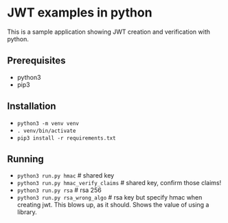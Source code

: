 # JWT examples in python

This is a sample application showing JWT creation and verification with python.

## Prerequisites

* python3
* pip3

## Installation

* `python3 -m venv venv`
* `. venv/bin/activate`
* `pip3 install -r requirements.txt`

## Running

* `python3 run.py hmac` # shared key
* `python3 run.py hmac_verify_claims` # shared key, confirm those claims!
* `python3 run.py rsa` # rsa 256
* `python3 run.py rsa_wrong_algo` # rsa key but specify hmac when creating jwt. This blows up, as it should. Shows the value of using a library.

